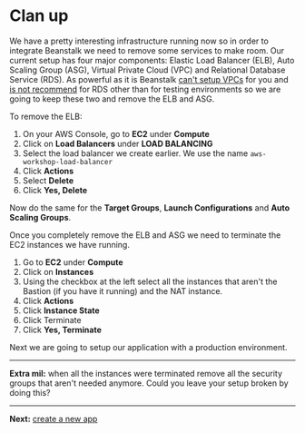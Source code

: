 # Clan up

We have a pretty interesting infrastructure running now so in order to integrate Beanstalk we need to remove some services to make room. Our current setup has four major components: Elastic Load Balancer (ELB), Auto Scaling Group (ASG), Virtual Private Cloud (VPC) and Relational Database Service (RDS). As powerful as it is Beanstalk [can't setup VPCs](https://docs.aws.amazon.com/elasticbeanstalk/latest/dg/vpc.html) for you and [is not recommend](https://docs.aws.amazon.com/elasticbeanstalk/latest/dg/AWSHowTo.RDS.html) for RDS other than for testing environments so we are going to keep these two and remove the ELB and ASG.

To remove the ELB:

1. On your AWS Console, go to **EC2** under **Compute**
2. Click on **Load Balancers** under **LOAD BALANCING**
3. Select the load balancer we create earlier. We use the name `aws-workshop-load-balancer`
4. Click **Actions**
5. Select **Delete**
6. Click **Yes, Delete**

Now do the same for the **Target Groups**, **Launch Configurations** and **Auto Scaling Groups**.

Once you completely remove the ELB and ASG we need to terminate the EC2 instances we have running.

1. Go to **EC2** under **Compute**
2. Click on **Instances**
3. Using the checkbox at the left select all the instances that aren't the Bastion (if you have it running) and the NAT instance.
4. Click **Actions**
5. Click **Instance State**
6. Click Terminate
7. Click **Yes, Terminate**

Next we are going to setup our application with a production environment.

---
**Extra mil:** when all the instances were terminated remove all the security groups that aren't needed anymore. Could you leave your setup broken by doing this?

---
**Next:** [create a new app](/workshop/beanstalk/02-new-app-environment.md)